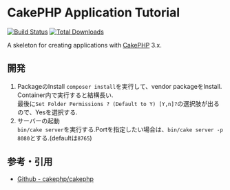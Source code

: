 # CakePHP Application Tutorial

[![Build Status](https://img.shields.io/travis/cakephp/app/master.svg?style=flat-square)](https://travis-ci.org/cakephp/app)
[![Total Downloads](https://img.shields.io/packagist/dt/cakephp/app.svg?style=flat-square)](https://packagist.org/packages/cakephp/app)

A skeleton for creating applications with [CakePHP](https://cakephp.org) 3.x.

## 開発

1. PackageのInstall
   `composer install`を実行して、vendor packageをInstall. Container内で実行すると結構長い.  
	 最後に`Set Folder Permissions ? (Default to Y) [Y,n]?`の選択肢が出るので、Yesを選択する.  
2. サーバーの起動  
   `bin/cake server`を実行する.Portを指定したい場合は、`bin/cake server -p 8080`とする.(defaultは`8765`)  

## 参考・引用

- [Github - cakephp/cakephp](https://github.com/cakephp/cakephp)